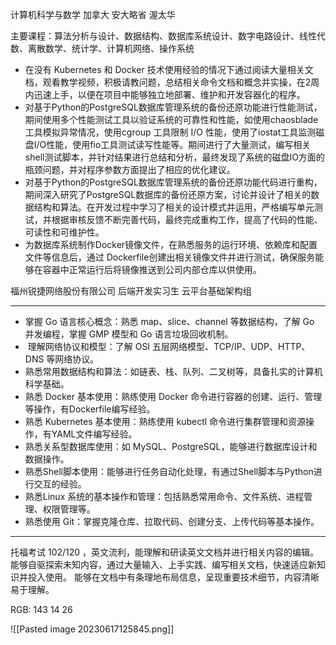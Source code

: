 计算机科学与数学 加拿大 安大略省 渥太华

主要课程：算法分析与设计、数据结构、数据库系统设计、数字电路设计、线性代数、离散数学、统计学、计算机网络、操作系统


- 在没有 Kubernetes 和 Docker 技术使用经验的情况下通过阅读大量相关文档，观看教学视频，积极请教问题，总结相关命令文档和概念并实操，在2周内迅速上手，以便在项目中能够独立地部署、维护和开发容器化的程序。
- 对基于Python的PostgreSQL数据库管理系统的备份还原功能进行性能测试，期间使用多个性能测试工具以验证系统的可靠性和性能，如使用chaosblade 工具模拟异常情况，使用cgroup 工具限制 I/O 性能，使用了iostat工具监测磁盘I/O性能，使用fio工具测试读写性能等。期间进行了大量测试，编写相关shell测试脚本，并针对结果进行总结和分析，最终发现了系统的磁盘IO方面的瓶颈问题，并对程序参数方面提出了相应的优化建议。
- 对基于Python的PostgreSQL数据库管理系统的备份还原功能代码进行重构，期间深入研究了PostgreSQL数据库的备份还原方案，讨论并设计了相关的数据结构和算法。在开发过程中学习了相关的设计模式并运用，严格编写单元测试，并根据审核反馈不断完善代码，最终完成重构工作，提高了代码的性能、可读性和可维护性。
- 为数据库系统制作Docker镜像文件，在熟悉服务的运行环境、依赖库和配置文件等信息后，通过 Dockerfile创建出相关镜像文件并进行测试，确保服务能够在容器中正常运行后将镜像推送到公司内部仓库以供使用。

福州锐捷网络股份有限公司 后端开发实习生 云平台基础架构组


---

- 掌握 Go 语言核心概念：熟悉 map、slice、channel 等数据结构，了解 Go 并发编程，掌握 GMP 模型和 Go 语言垃圾回收机制。
-  理解网络协议和模型：了解 OSI 五层网络模型、TCP/IP、UDP、HTTP、DNS 等网络协议。
- 熟悉常用数据结构和算法：如链表、栈、队列、二叉树等，具备扎实的计算机科学基础。
- 熟悉 Docker 基本使用：熟练使用 Docker 命令进行容器的创建、运行、管理等操作，有Dockerfile编写经验。
- 熟悉 Kubernetes 基本使用：熟练使用 kubectl 命令进行集群管理和资源操作，有YAML文件编写经验。
- 熟悉关系型数据库使用：如 MySQL、PostgreSQL，能够进行数据库设计和数据操作。
- 熟悉Shell脚本使用：能够进行任务自动化处理，有通过Shell脚本与Python进行交互的经验。
- 熟悉Linux 系统的基本操作和管理：包括熟悉常用命令、文件系统、进程管理、权限管理等。
- 熟悉使用 Git：掌握克隆仓库、拉取代码、创建分支、上传代码等基本操作。
---

托福考试 102/120 ，英文流利，能理解和研读英文文档并进行相关内容的编辑。
能够自驱探索未知内容，通过大量输入、上手实践、编写相关文档，快速适应新知识并投入使用。
能够在文档中有条理地布局信息，呈现重要技术细节，内容清晰易于理解。

RGB: 143 14 26

![[Pasted image 20230617125845.png]]